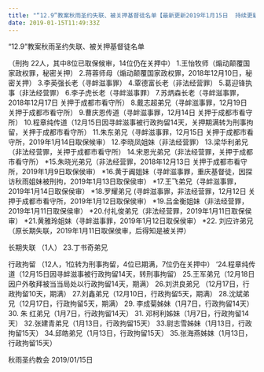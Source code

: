 ```yaml
---
title: "“12.9”教案秋雨圣约失联、被关押基督徒名单【最新更新2019年1月15日  持续更新】(14)"
date: 2019-01-15T11:49:33Z
---
```


“12.9”教案秋雨圣约失联、被关押基督徒名单

（刑拘 22人，其中8位已取保候审，14位仍在关押中）
1.王怡牧师（煽动颠覆国家政权罪，秘密关押）
2.蒋蓉师母（煽动颠覆国家政权罪，2018年12月10日，秘密关押）
3.李英强长老（寻衅滋事罪）
4.覃德富长老（非法经营罪）
5.葛迎锋执事（非法经营罪）
6.李子虎长老（寻衅滋事罪）
7.苏炳森长老（寻衅滋事罪，2018年12月17日 关押于成都市看守所）
8.戴志超弟兄（寻衅滋事罪，12月19日 关押于成都市看守所）
9.曹庆恩传道（寻衅滋事罪，12月14日 关押于成都市看守所）
10.程章纯传道（12月15日因寻衅滋事被行政拘留14天，关押期满转为刑事拘留，关押于成都市看守所）
11.朱东弟兄（寻衅滋事罪，12月15日 关押于成都市看守所，2019年1月14日取保候审）
12.李晓凤姐妹（非法经营罪）
13.梁华利弟兄（非法经营罪，关押于成都市看守所）
14.宋恩光弟兄（非法经营罪，关押于成都市看守所）
*15.朱晓光弟兄（非法经营罪，2018年12月13日 关押于成都市看守所，2019年1月9日取保侯审）
*16.黄于阗姐妹（寻衅滋事罪，重庆基督徒，因探访秋雨姐妹被刑拘，2019年1月13日取保侯审）
*17.王飞弟兄（寻衅滋事罪，2019年1月14日取保侯审）
*18.罗耀弟兄 (寻衅滋事罪，非法经营罪，12月12日 关押于成都市看守所，2019年1月12日取保侯审）
*19.吕金衡姐妹（非法经营罪，2019年1月11日取保侯审）
*20.付礼俊弟兄（非法经营罪，2019年1月11日取保侯审）
*21.黄雅玲姐妹（寻衅滋事罪，2019年1月12日取保侯审）
*22. 刘应许弟兄（原长期失联，2019年1月11日取保侯审，后得知是被关押）

长期失联 （1人）
23.丁书奇弟兄

行政拘留 （12人，1位转为刑事拘留，4位已期满，7位仍在关押中）
‘24.程章纯传道（12月15日因寻衅滋事被行政拘留14天，转刑事拘留）
25.王军弟兄（12月18日因户外敬拜被当当局处以行政拘留14天，期满）
26.刘洪良弟兄 （12月17日，行政拘留10天，期满）
27.刘鑫弟兄（12月10日，行政拘留5天，期满）
28.沈斌弟兄（12月17日，行政拘留5天，期满）
29. 李成菊姊妹（1月7日，行政拘留14天）
30. 朱 红弟兄（1月7日，行政拘留14天）
31. 邓柯利姊妹（1月7日，行政拘留14天）
32.张建青弟兄（1月13日，行政拘留15天）
33.尉志雪姊妹（1月13日，行政拘留15天）
34.邱皓弟兄（1月13日，行政拘留15天）
35.张海燕姊妹（1月13日，行政拘留15天）

秋雨圣约教会
2019/01/15日